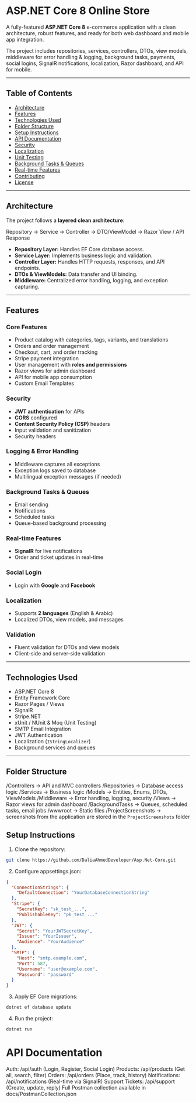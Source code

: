 # ASP.NET Core 8 Online Store

A fully-featured **ASP.NET Core 8** e-commerce application with a clean architecture, robust features, and ready for both web dashboard and mobile app integration.  

The project includes repositories, services, controllers, DTOs, view models, middleware for error handling & logging, background tasks, payments, social logins, SignalR notifications, localization, Razor dashboard, and API for mobile.

---

## Table of Contents

- [Architecture](#architecture)
- [Features](#features)
- [Technologies Used](#technologies-used)
- [Folder Structure](#folder-structure)
- [Setup Instructions](#setup-instructions)
- [API Documentation](#api-documentation)
- [Security](#security)
- [Localization](#localization)
- [Unit Testing](#unit-testing)
- [Background Tasks & Queues](#background-tasks--queues)
- [Real-time Features](#real-time-features)
- [Contributing](#contributing)
- [License](#license)

---

## Architecture

The project follows a **layered clean architecture**:

Repository -> Service -> Controller -> DTO/ViewModel -> Razor View / API Response

- **Repository Layer:** Handles EF Core database access.
- **Service Layer:** Implements business logic and validation.
- **Controller Layer:** Handles HTTP requests, responses, and API endpoints.
- **DTOs & ViewModels:** Data transfer and UI binding.
- **Middleware:** Centralized error handling, logging, and exception capturing.

---

## Features

### Core Features

- Product catalog with categories, tags, variants, and translations
- Orders and order management
- Checkout, cart, and order tracking
- Stripe payment integration
- User management with **roles and permissions**
- Razor views for admin dashboard
- API for mobile app consumption
- Custom Email Templates

### Security

- **JWT authentication** for APIs
- **CORS** configured
- **Content Security Policy (CSP)** headers
- Input validation and sanitization
- Security headers

### Logging & Error Handling

- Middleware captures all exceptions
- Exception logs saved to database
- Multilingual exception messages (if needed)

### Background Tasks & Queues

- Email sending
- Notifications
- Scheduled tasks
- Queue-based background processing

### Real-time Features

- **SignalR** for live notifications
- Order and ticket updates in real-time

### Social Login

- Login with **Google** and **Facebook**

### Localization

- Supports **2 languages** (English & Arabic)
- Localized DTOs, view models, and messages

### Validation

- Fluent validation for DTOs and view models
- Client-side and server-side validation

---

## Technologies Used

- ASP.NET Core 8
- Entity Framework Core
- Razor Pages / Views
- SignalR
- Stripe.NET
- xUnit / NUnit & Moq (Unit Testing)
- SMTP Email Integration
- JWT Authentication
- Localization (`IStringLocalizer`)
- Background services and queues

---

## Folder Structure

/Controllers -> API and MVC controllers
/Repositories -> Database access logic
/Services -> Business logic
/Models -> Entities, Enums, DTOs, ViewModels
/Middleware -> Error handling, logging, security
/Views -> Razor views for admin dashboard
/BackgroundTasks -> Queues, scheduled tasks, email jobs
/wwwroot -> Static files
/ProjectScreenshots -> screenshots from the application are stored in the `ProjectScreenshots` folder


## Setup Instructions

1. Clone the repository:
```bash
git clone https://github.com/DaliaAhmedDeveloper/Asp.Net-Core.git
```
2. Configure appsettings.json:

```json
{
  "ConnectionStrings": {
    "DefaultConnection": "YourDatabaseConnectionString"
  },
  "Stripe": {
    "SecretKey": "sk_test_...",
    "PublishableKey": "pk_test_..."
  },
  "JWT": {
    "Secret": "YourJWTSecretKey",
    "Issuer": "YourIssuer",
    "Audience": "YourAudience"
  },
  "SMTP": {
    "Host": "smtp.example.com",
    "Port": 587,
    "Username": "user@example.com",
    "Password": "password"
  }
}
```
3. Apply EF Core migrations:

```bash
dotnet ef database update
```
4. Run the project:

```bash
dotnet run
```
# API Documentation

Auth: /api/auth (Login, Register, Social Login)
Products: /api/products (Get all, search, filter)
Orders: /api/orders (Place, track, history)
Notifications: /api/notifications (Real-time via SignalR)
Support Tickets: /api/support (Create, update, reply)
Full Postman collection available in docs/PostmanCollection.json